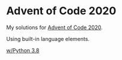 # Advent of Code 2020
My solutions for [Advent of Code 2020](https://adventofcode.com/2020/).

Using built-in language elements.

[w/Python 3.8](https://docs.python.org/3.8/)
